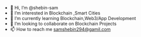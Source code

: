 - 👋 Hi, I’m @shebin-sam
- 👀 I’m interested in Blockchain ,Smart Cities
- 🌱 I’m currently learning Blockchain,Web3/App Development
- 💞️ I’m looking to collaborate on Blockchain Projects
- 📫 How to reach me samshebin294@gamil.com

<!---
shebin-sam/shebin-sam is a ✨ special ✨ repository because its `README.md` (this file) appears on your GitHub profile.
You can click the Preview link to take a look at your changes.
--->
